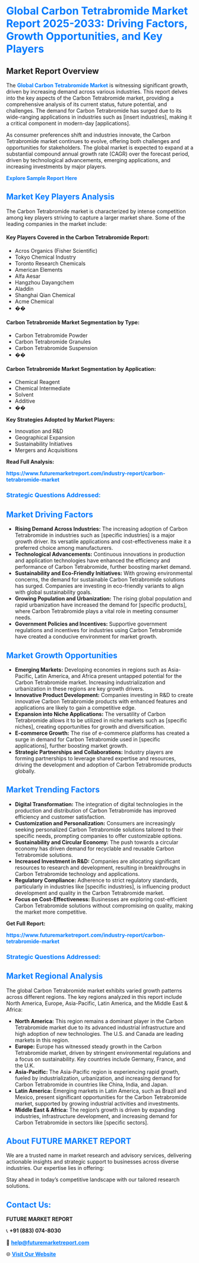 <h1 style="color: #007BFF;">Global Carbon Tetrabromide Market Report 2025-2033: Driving Factors, Growth Opportunities, and Key Players</h1>

<section id="overview">
<h2>Market Report Overview</h2>
<p>The <a href="https://www.futuremarketreport.com/industry-report/carbon-tetrabromide-market" style="color: #007BFF; text-decoration: none;"><strong>Global Carbon Tetrabromide Market</strong></a> is witnessing significant growth, driven by increasing demand across various industries. This report delves into the key aspects of the Carbon Tetrabromide market, providing a comprehensive analysis of its current status, future potential, and challenges. The demand for Carbon Tetrabromide has surged due to its wide-ranging applications in industries such as [insert industries], making it a critical component in modern-day [applications].</p>
<p>As consumer preferences shift and industries innovate, the Carbon Tetrabromide market continues to evolve, offering both challenges and opportunities for stakeholders. The global market is expected to expand at a substantial compound annual growth rate (CAGR) over the forecast period, driven by technological advancements, emerging applications, and increasing investments by major players.</p>
</section>

<section id="overview">
<p><a href="https://www.futuremarketreport.com/request-sample/reportId=116901" style="color: #007BFF; text-decoration: none;"><strong>Explore Sample Report Here</strong></a></p>
</section>

<section id="key-players">
<h2 style="color: #007BFF;">Market Key Players Analysis</h2>
<p>The Carbon Tetrabromide market is characterized by intense competition among key players striving to capture a larger market share. Some of the leading companies in the market include:</p>
<h4>Key Players Covered in the Carbon Tetrabromide Report:</h4>
<ul><li>Acros Organics (Fisher Scientific)</li><li>Tokyo Chemical Industry</li><li>Toronto Research Chemicals</li><li>American Elements</li><li>Alfa Aesar</li><li>Hangzhou Dayangchem</li><li>Aladdin</li><li>Shanghai Qian Chemical</li><li>Acme Chemical</li><li>��</li></ul>
<h4>Carbon Tetrabromide Market Segmentation by Type:</h4>
<ul><li>Carbon Tetrabromide Powder</li><li>Carbon Tetrabromide Granules</li><li>Carbon Tetrabromide Suspension</li><li>��</li></ul>

<h4>Carbon Tetrabromide Market Segmentation by Application:</h4>
<ul><li>Chemical Reagent</li><li>Chemical Intermediate</li><li>Solvent</li><li>Additive</li><li>��</li></ul>
<p><strong>Key Strategies Adopted by Market Players:</strong></p>
<ul>
<li>Innovation and R&D</li>
<li>Geographical Expansion</li>
<li>Sustainability Initiatives</li>
<li>Mergers and Acquisitions</li>
</ul>
</section>

<section>
<p><strong>Read Full Analysis: </strong></p><a href="https://www.futuremarketreport.com/industry-report/carbon-tetrabromide-market" style="color: #007BFF; text-decoration: none;"><strong>https://www.futuremarketreport.com/industry-report/carbon-tetrabromide-market</strong></a>
<h3 style="color: #007BFF;">Strategic Questions Addressed:</h3>
</section>

<section id="driving-factors">
<h2 style="color: #007BFF;">Market Driving Factors</h2>
<ul>
<li><strong>Rising Demand Across Industries:</strong> The increasing adoption of Carbon Tetrabromide in industries such as [specific industries] is a major growth driver. Its versatile applications and cost-effectiveness make it a preferred choice among manufacturers.</li>
<li><strong>Technological Advancements:</strong> Continuous innovations in production and application technologies have enhanced the efficiency and performance of Carbon Tetrabromide, further boosting market demand.</li>
<li><strong>Sustainability and Eco-Friendly Initiatives:</strong> With growing environmental concerns, the demand for sustainable Carbon Tetrabromide solutions has surged. Companies are investing in eco-friendly variants to align with global sustainability goals.</li>
<li><strong>Growing Population and Urbanization:</strong> The rising global population and rapid urbanization have increased the demand for [specific products], where Carbon Tetrabromide plays a vital role in meeting consumer needs.</li>
<li><strong>Government Policies and Incentives:</strong> Supportive government regulations and incentives for industries using Carbon Tetrabromide have created a conducive environment for market growth.</li>
</ul>
</section>

<section id="growth-opportunities">
<h2 style="color: #007BFF;">Market Growth Opportunities</h2>
<ul>
<li><strong>Emerging Markets:</strong> Developing economies in regions such as Asia-Pacific, Latin America, and Africa present untapped potential for the Carbon Tetrabromide market. Increasing industrialization and urbanization in these regions are key growth drivers.</li>
<li><strong>Innovative Product Development:</strong> Companies investing in R&D to create innovative Carbon Tetrabromide products with enhanced features and applications are likely to gain a competitive edge.</li>
<li><strong>Expansion into Niche Applications:</strong> The versatility of Carbon Tetrabromide allows it to be utilized in niche markets such as [specific niches], creating opportunities for growth and diversification.</li>
<li><strong>E-commerce Growth:</strong> The rise of e-commerce platforms has created a surge in demand for Carbon Tetrabromide used in [specific applications], further boosting market growth.</li>
<li><strong>Strategic Partnerships and Collaborations:</strong> Industry players are forming partnerships to leverage shared expertise and resources, driving the development and adoption of Carbon Tetrabromide products globally.</li>
</ul>
</section>

<section id="trending-factors">
<h2 style="color: #007BFF;">Market Trending Factors</h2>
<ul>
<li><strong>Digital Transformation:</strong> The integration of digital technologies in the production and distribution of Carbon Tetrabromide has improved efficiency and customer satisfaction.</li>
<li><strong>Customization and Personalization:</strong> Consumers are increasingly seeking personalized Carbon Tetrabromide solutions tailored to their specific needs, prompting companies to offer customizable options.</li>
<li><strong>Sustainability and Circular Economy:</strong> The push towards a circular economy has driven demand for recyclable and reusable Carbon Tetrabromide solutions.</li>
<li><strong>Increased Investment in R&D:</strong> Companies are allocating significant resources to research and development, resulting in breakthroughs in Carbon Tetrabromide technology and applications.</li>
<li><strong>Regulatory Compliance:</strong> Adherence to strict regulatory standards, particularly in industries like [specific industries], is influencing product development and quality in the Carbon Tetrabromide market.</li>
<li><strong>Focus on Cost-Effectiveness:</strong> Businesses are exploring cost-efficient Carbon Tetrabromide solutions without compromising on quality, making the market more competitive.</li>
</ul>
</section>

<section>
<p><strong>Get Full Report: </strong></p><a href="https://www.futuremarketreport.com/industry-report/carbon-tetrabromide-market" style="color: #007BFF; text-decoration: none;"><strong>https://www.futuremarketreport.com/industry-report/carbon-tetrabromide-market</strong></a>
<h3 style="color: #007BFF;">Strategic Questions Addressed:</h3>
</section>


<section id="regional-analysis">
<h2 style="color: #007BFF;">Market Regional Analysis</h2>
<p>The global Carbon Tetrabromide market exhibits varied growth patterns across different regions. The key regions analyzed in this report include North America, Europe, Asia-Pacific, Latin America, and the Middle East & Africa:</p>
<ul>
<li><strong>North America:</strong> This region remains a dominant player in the Carbon Tetrabromide market due to its advanced industrial infrastructure and high adoption of new technologies. The U.S. and Canada are leading markets in this region.</li>
<li><strong>Europe:</strong> Europe has witnessed steady growth in the Carbon Tetrabromide market, driven by stringent environmental regulations and a focus on sustainability. Key countries include Germany, France, and the U.K.</li>
<li><strong>Asia-Pacific:</strong> The Asia-Pacific region is experiencing rapid growth, fueled by industrialization, urbanization, and increasing demand for Carbon Tetrabromide in countries like China, India, and Japan.</li>
<li><strong>Latin America:</strong> Emerging markets in Latin America, such as Brazil and Mexico, present significant opportunities for the Carbon Tetrabromide market, supported by growing industrial activities and investments.</li>
<li><strong>Middle East & Africa:</strong> The region’s growth is driven by expanding industries, infrastructure development, and increasing demand for Carbon Tetrabromide in sectors like [specific sectors].</li>
</ul>
</section>

<footer>
<h2 style="color: #007BFF;">About FUTURE MARKET REPORT</h2>
<p>We are a trusted name in market research and advisory services, delivering actionable insights and strategic support to businesses across diverse industries. Our expertise lies in offering:</p>

<p>Stay ahead in today’s competitive landscape with our tailored research solutions.</p>

<h2 style="color: #007BFF;">Contact Us:</h2>
<p><strong>FUTURE MARKET REPORT</strong></p>
<p>📞 <strong>+91 (883) 074-8030</strong></p>
<p>📧 <strong><a href="mailto:help@futuremarketreport.com" style="color: #007BFF;">help@futuremarketreport.com</a></strong></p>
<p>🌐 <strong><a href="https://www.futuremarketreport.com/" style="color: #007BFF;">Visit Our Website</a></strong></p>
</footer>